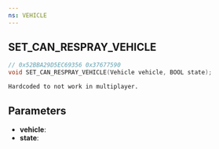 ```yaml
---
ns: VEHICLE
---
```

## SET_CAN_RESPRAY_VEHICLE

```c
// 0x52BBA29D5EC69356 0x37677590
void SET_CAN_RESPRAY_VEHICLE(Vehicle vehicle, BOOL state);
```

```
Hardcoded to not work in multiplayer.  
```

## Parameters
* **vehicle**: 
* **state**: 

